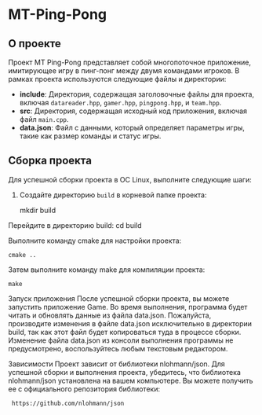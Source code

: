 # MT-Ping-Pong

## О проекте

Проект MT Ping-Pong представляет собой многопоточное приложение, имитирующее игру в пинг-понг между двумя командами игроков. В рамках проекта используются следующие файлы и директории:

- **include**: Директория, содержащая заголовочные файлы для проекта, включая `datareader.hpp`, `gamer.hpp`, `pingpong.hpp`, и `team.hpp`.
- **src**: Директория, содержащая исходный код приложения, включая файл `main.cpp`.
- **data.json**: Файл с данными, который определяет параметры игры, такие как размер команды и статус игры.



## Сборка проекта

Для успешной сборки проекта в ОС Linux, выполните следующие шаги:

1. Создайте директорию `build` в корневой папке проекта:

    mkdir build

Перейдите в директорию build:
    cd build

Выполните команду cmake для настройки проекта:

    cmake ..

Затем выполните команду make для компиляции проекта:

    make

Запуск приложения
После успешной сборки проекта, вы можете запустить приложение Game. Во время выполнения, программа будет читать и обновлять данные из файла data.json.
Пожалуйста, производите изменения в файле data.json исключительно в директории build, так как этот файл будет копироваться туда в процессе сборки. 
Изменение файла data.json из консоли выполнения программы не предусмотрено, воспользуйтесь любым текстовым редактором.

Зависимости
Проект зависит от библиотеки nlohmann/json. Для успешной сборки и выполнения проекта, убедитесь, что библиотека nlohmann/json установлена на вашем компьютере. Вы можете получить ее с официального репозитория библиотеки:

     https://github.com/nlohmann/json
